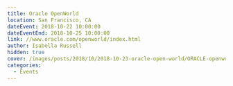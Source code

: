 ```yaml
---
title: Oracle OpenWorld
location: San Francisco, CA
dateEvent: 2018-10-22 10:00:00
dateEventEnd: 2018-10-25 10:00:00
link: //www.oracle.com/openworld/index.html
author: Isabella Russell
hidden: true
cover: /images/posts/2018/10/2018-10-23-oracle-open-world/ORACLE-openworld-rocketchat.jpg
categories:
  - Events
---
```

